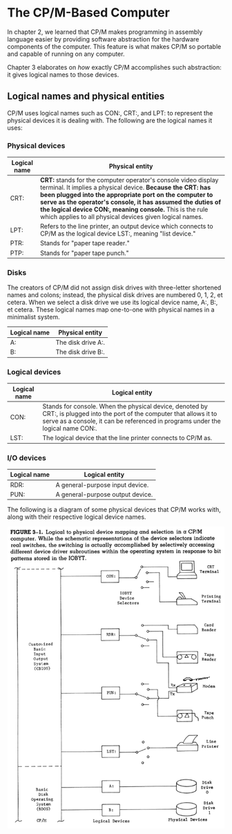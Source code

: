 # The CP/M-Based Computer

In chapter 2, we learned that CP/M makes programming in assembly language easier by providing software abstraction for the hardware components of the computer. This feature is what makes CP/M so portable and capable of running on any computer.

Chapter 3 elaborates on *how* exactly CP/M accomplishes such abstraction: it gives logical names to those devices.

## Logical names and physical entities

CP/M uses logical names such as CON:, CRT:, and LPT: to represent the physical devices it is dealing with. The following are the logical names it uses:

### Physical devices

| Logical name | Physical entity |
| ----------- | ----------- |
| CRT: | **CRT:** stands for the computer operator's console video display terminal. It implies a physical device. **Because the CRT: has been plugged into the appropriate port on the computer to serve as the operator's console, it has assumed the duties of the logical device CON:, meaning console.** This is the rule which applies to all physical devices given logical names. |
| LPT: | Refers to the line printer, an output device which connects to CP/M as the logical device LST:, meaning "list device." |
| PTR: | Stands for "paper tape reader." |
| PTP: | Stands for "paper tape punch." |

### Disks

The creators of CP/M did not assign disk drives with three-letter shortened names and colons; instead, the physical disk drives are numbered 0, 1, 2, et cetera. When we select a disk drive we use its logical device name, A:, B:, et cetera. These logical names map one-to-one with physical names in a minimalist system.

| Logical name | Physical entity |
| ----------- | ----------- |
| A: | The disk drive A:. |
| B: | The disk drive B:. |

### Logical devices

| Logical name | Logical entity |
| ----------- | ----------- |
| CON: | Stands for console. When the physical device, denoted by CRT:, is plugged into the port of the computer that allows it to serve as a console, it can be referenced in programs under the logical name CON:. |
| LST: | The logical device that the line printer connects to CP/M as. |

### I/O devices

| Logical name | Logical entity |
| ----------- | ----------- |
| RDR: | A general-purpose input device. |
| PUN: | A general-purpose output device. |

The following is a diagram of some physical devices that CP/M works with, along with their respective logical device names.

![CP/M device diagram](ch_3_image1.png)
